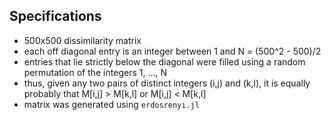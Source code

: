 Specifications
--------------

* 500x500 dissimilarity matrix
* each off diagonal entry is an integer between 1 and N = (500^2 - 500)/2
* entries that lie strictly below the diagonal were filled using a random permutation of the integers 1, ..., N
* thus, given any two pairs of distinct integers (i,j) and (k,l), it is equally probably that M[i,j] > M[k,l] or M[i,j] < M[k,l]
* matrix was generated using `erdosrenyi.jl`